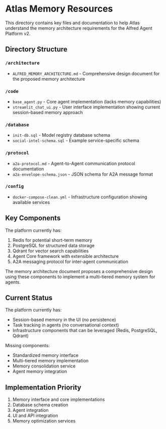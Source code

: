 # Atlas Memory Resources

This directory contains key files and documentation to help Atlas understand the memory architecture requirements for the Alfred Agent Platform v2.

## Directory Structure

### `/architecture`
- `ALFRED_MEMORY_ARCHITECTURE.md` - Comprehensive design document for the proposed memory architecture

### `/code`
- `base_agent.py` - Core agent implementation (lacks memory capabilities)
- `streamlit_chat_ui.py` - User interface implementation showing current session-based memory approach

### `/database`
- `init-db.sql` - Model registry database schema
- `social-intel-schema.sql` - Example service-specific schema

### `/protocol`
- `a2a-protocol.md` - Agent-to-Agent communication protocol documentation
- `a2a-envelope-schema.json` - JSON schema for A2A message format

### `/config`
- `docker-compose-clean.yml` - Infrastructure configuration showing available services

## Key Components

The platform currently has:
1. Redis for potential short-term memory
2. PostgreSQL for structured data storage
3. Qdrant for vector search capabilities
4. Agent Core framework with extensible architecture
5. A2A messaging protocol for inter-agent communication

The memory architecture document proposes a comprehensive design using these components to implement a multi-tiered memory system for agents.

## Current Status

The platform currently has:
- Session-based memory in the UI (no persistence)
- Task tracking in agents (no conversational context)
- Infrastructure components that can be leveraged (Redis, PostgreSQL, Qdrant)

Missing components:
- Standardized memory interface
- Multi-tiered memory implementation
- Memory consolidation service
- Agent memory integration

## Implementation Priority

1. Memory interface and core implementations
2. Database schema creation
3. Agent integration
4. UI and API integration
5. Memory optimization services